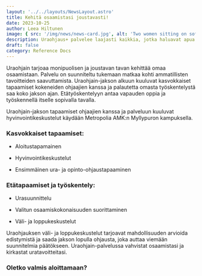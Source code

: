 ```yaml
---
layout: '../../layouts/NewsLayout.astro'
title: Kehitä osaamistasi joustavasti!
date: 2023-10-25
author: Leea Hiltunen
image: { src: '/img/news/news-card.jpg', alt: 'Two women sitting on sofas and working' }
description: Uraohjaus+ palvelee laajasti kaikkia, jotka haluavat apua koulutus- tai työpolun suunnittelemiseen.
draft: false
category: Reference Docs
---
```


Uraohjain tarjoaa monipuolisen ja joustavan tavan kehittää omaa osaamistaan. Palvelu on suunniteltu tukemaan matkaa kohti ammatillisten tavoitteiden saavuttamista. Uraohjain-jakson alkuun kuuluvat kasvokkaiset tapaamiset kokeneiden ohjaajien kanssa ja palautetta omasta työskentelystä saa koko jakson ajan. Etätyöskentelyyn antaa vapauden oppia ja työskennellä itselle sopivalla tavalla.

Uraohjain-jakson tapaamiset ohjaajien kanssa ja palveluun kuuluvat hyvinvointikeskustelut käydään Metropolia AMK:n Myllypuron kampuksella.

### Kasvokkaiset tapaamiset:

- Aloitustapamainen

- Hyvinvointikeskustelut

- Ensimmäinen ura- ja opinto-ohjaustapaaminen

### Etätapaamiset ja työskentely:

- Urasuunnittelu

- Valitun osaamiskokonaisuuden suorittaminen

- Väli- ja loppukeskustelut

Uraohjauksen väli- ja loppukeskustelut tarjoavat mahdollisuuden arvioida edistymistä ja saada jakson lopulla ohjausta, joka auttaa viemään suunnitelmia päätökseen. Uraohjain-palvelussa vahvistat osaamistasi ja kirkastat uratavoitteitasi.

### Oletko valmis aloittamaan?
